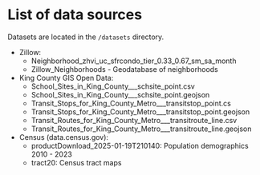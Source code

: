 # List of data sources

Datasets are located in the `/datasets` directory.

- Zillow:
  - Neighborhood_zhvi_uc_sfrcondo_tier_0.33_0.67_sm_sa_month
  - Zillow_Neighborhoods - Geodatabase of neighborhoods
- King County GIS Open Data:
  - School_Sites_in_King_County___schsite_point.csv
  - School_Sites_in_King_County___schsite_point.geojson
  - Transit_Stops_for_King_County_Metro___transitstop_point.cs
  - Transit_Stops_for_King_County_Metro___transitstop_point.geojson
  - Transit_Routes_for_King_County_Metro___transitroute_line.csv
  - Transit_Routes_for_King_County_Metro___transitroute_line.geojson
- Census (data.census.gov):
  - productDownload_2025-01-19T210140: Population demographics 2010 - 2023
  - tract20: Census tract maps